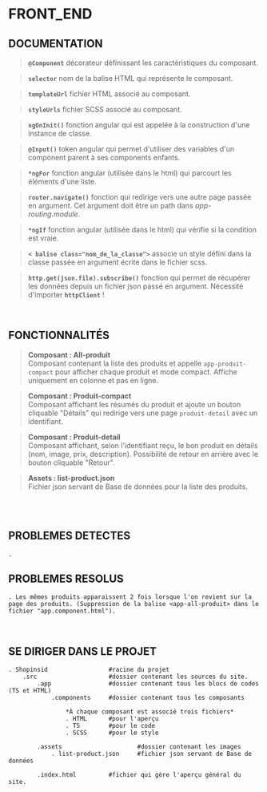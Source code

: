 # **FRONT_END**

## **DOCUMENTATION**

> **``@Component``** décorateur définissant les caractéristiques du composant.

> **``selector``** nom de la balise HTML qui représente le composant.

> **``templateUrl``** fichier HTML associé au composant.

> **``styleUrls``** fichier SCSS associé au composant.

> **``ngOnInit()``** fonction angular qui est appelée à la construction d'une instance de classe.

> **``@Input()``** token angular qui permet d'utiliser des variables d'un component parent à ses components enfants.

> **``*ngFor``** fonction angular (utilisée dans le html) qui parcourt les éléments d'une liste.

> **``router.navigate()``** fonction qui redirige vers une autre page passée en argument. Cet argument doit être un path dans *app-routing.module*.

> **``*ngIf``** fonction angular (utilisée dans le html) qui vérifie si la condition est vraie.

> **``< balise class="nom_de_la_classe">``** associe un style défini dans la classe passée en argument écrite dans le fichier scss.

> **``http.get(json.file).subscribe()``** fonction qui permet de récupérer les données depuis un fichier json passé en argument. Nécessité d'importer **``httpClient``** !

<br />

## **FONCTIONNALITÉS**

> **Composant : All-produit** <br/>
Composant contenant la liste des produits et appelle ``app-produit-compact`` pour afficher chaque produit et mode compact. Affiche uniquement en colonne et pas en ligne.

> **Composant : Produit-compact** <br />
Composant affichant les résumés du produit et ajoute un bouton cliquable "Détails" qui redirige vers une page ``produit-detail`` avec un identifiant.

> **Composant : Produit-detail** <br />
Composant affichant, selon l'identifiant reçu, le bon produit en détails (nom, image, prix, description). Possibilité de retour en arrière avec le bouton cliquable "Retour".

> **Assets : list-product.json** <br />
Fichier json servant de Base de données pour la liste des produits.

<br /><br />

## **PROBLEMES DETECTES**

    . 

## **PROBLEMES RESOLUS**

    . Les mêmes produits apparaissent 2 fois lorsque l'on revient sur la page des produits. (Suppression de la balise <app-all-produit> dans le fichier "app.component.html").


<br />

## **SE DIRIGER DANS LE PROJET**


    . Shopinsid                 #racine du projet
        .src                    #dossier contenant les sources du site.
            .app                #dossier contenant tous les blocs de codes (TS et HTML)
                .components     #dossier contenant tous les composants

                    *À chaque composant est associé trois fichiers*
                    . HTML      #pour l'aperçu
                    . TS        #pour le code
                    . SCSS      #pour le style

            .assets                     #dossier contenant les images
                . list-product.json     #fichier json servant de Base de données

            .index.html         #fichier qui gère l'aperçu général du site.


